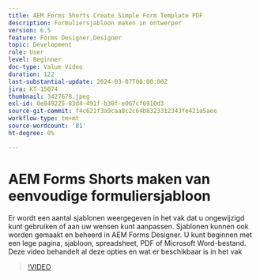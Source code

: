 ```yaml
---
title: AEM Forms Shorts Create Simple Form Template PDF
description: Formuliersjabloon maken in ontwerper
version: 6.5
feature: Forms Designer,Designer
topic: Development
role: User
level: Beginner
doc-type: Value Video
duration: 122
last-substantial-update: 2024-03-07T00:00:00Z
jira: KT-15074
thumbnail: 3427678.jpeg
exl-id: 0e849225-83d4-491f-b30f-e067cf6910d3
source-git-commit: f4c621f3a9caa8c2c64b8323312343fe421a5aee
workflow-type: tm+mt
source-wordcount: '81'
ht-degree: 0%

---
```


# AEM Forms Shorts maken van eenvoudige formuliersjabloon

Er wordt een aantal sjablonen weergegeven in het vak dat u ongewijzigd kunt gebruiken of aan uw wensen kunt aanpassen. Sjablonen kunnen ook worden gemaakt en beheerd in AEM Forms Designer. U kunt beginnen met een lege pagina, sjabloon, spreadsheet, PDF of Microsoft Word-bestand. Deze video behandelt al deze opties en wat er beschikbaar is in het vak

>[!VIDEO](https://video.tv.adobe.com/v/3427678/?learn=on)

